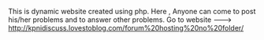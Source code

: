 This is dynamic website created using php.  Here , Anyone can come to post his/her problems and to answer other problems.
 Go to website --->    http://kpnidiscuss.lovestoblog.com/forum%20hosting%20no%20folder/
